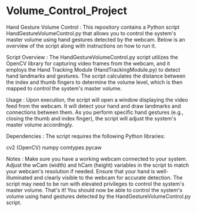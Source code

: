 # Volume_Control_Project

Hand Gesture Volume Control :
This repository contains a Python script HandGestureVolumeControl.py that allows you to control the system's master volume using hand gestures detected by the webcam. Below is an overview of the script along with instructions on how to run it.

Script Overview :
The HandGestureVolumeControl.py script utilizes the OpenCV library for capturing video frames from the webcam, and it employs the Hand Tracking Module (HandTrackingModule.py) to detect hand landmarks and gestures. The script calculates the distance between the index and thumb fingers to determine the volume level, which is then mapped to control the system's master volume.

Usage : 
Upon execution, the script will open a window displaying the video feed from the webcam. It will detect your hand and draw landmarks and connections between them. As you perform specific hand gestures (e.g., closing the thumb and index finger), the script will adjust the system's master volume accordingly.

Dependencies  :
The script requires the following Python libraries:

cv2 (OpenCV)
numpy
comtypes
pycaw

Notes :
Make sure you have a working webcam connected to your system.
Adjust the wCam (width) and hCam (height) variables in the script to match your webcam's resolution if needed.
Ensure that your hand is well-illuminated and clearly visible to the webcam for accurate detection.
The script may need to be run with elevated privileges to control the system's master volume.
That's it! You should now be able to control the system's volume using hand gestures detected by the HandGestureVolumeControl.py script.
